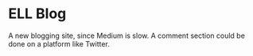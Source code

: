 # ELL Blog

A new blogging site, since Medium is slow. A comment section could be done on a platform like Twitter.

<!-- https://gohugo.io/getting-started/quick-start/ -->
<!-- https://retrolog.io/blog/creating-a-hugo-theme-from-scratch/ -->
<!-- hugo -D builds site -->
<!-- https://levelup.gitconnected.com/build-a-personal-website-with-github-pages-and-hugo-6c68592204c7 -->
